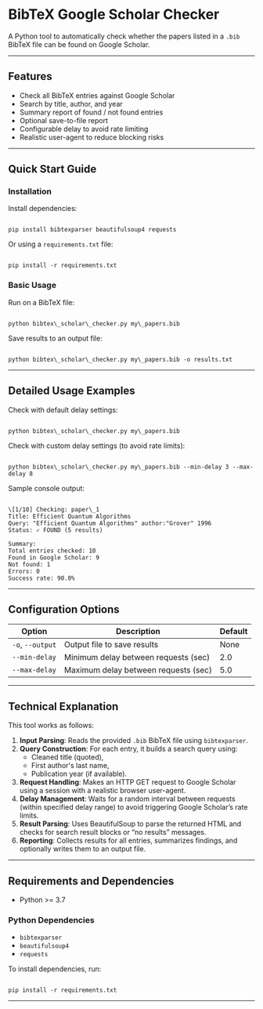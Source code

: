 # BibTeX Google Scholar Checker

A Python tool to automatically check whether the papers listed in a `.bib` BibTeX file can be found on Google Scholar.

---

## Features

- Check all BibTeX entries against Google Scholar
- Search by title, author, and year
- Summary report of found / not found entries
- Optional save-to-file report
- Configurable delay to avoid rate limiting
- Realistic user-agent to reduce blocking risks

---

## Quick Start Guide

### Installation

Install dependencies:

```

pip install bibtexparser beautifulsoup4 requests

```

Or using a `requirements.txt` file:

```

pip install -r requirements.txt

```

### Basic Usage

Run on a BibTeX file:

```

python bibtex\_scholar\_checker.py my\_papers.bib

```

Save results to an output file:

```

python bibtex\_scholar\_checker.py my\_papers.bib -o results.txt

```

---

## Detailed Usage Examples

Check with default delay settings:

```

python bibtex\_scholar\_checker.py my\_papers.bib

```

Check with custom delay settings (to avoid rate limits):

```

python bibtex\_scholar\_checker.py my\_papers.bib --min-delay 3 --max-delay 8

```

Sample console output:

```

\[1/10] Checking: paper\_1
Title: Efficient Quantum Algorithms
Query: "Efficient Quantum Algorithms" author:"Grover" 1996
Status: ✓ FOUND (5 results)

Summary:
Total entries checked: 10
Found in Google Scholar: 9
Not found: 1
Errors: 0
Success rate: 90.0%

```

---

## Configuration Options

| Option            | Description                               | Default  |
|-------------------|-----------------------------------------|----------|
| `-o`, `--output` | Output file to save results             | None     |
| `--min-delay`    | Minimum delay between requests (sec)    | 2.0      |
| `--max-delay`    | Maximum delay between requests (sec)    | 5.0      |

---

## Technical Explanation

This tool works as follows:

1. **Input Parsing**: Reads the provided `.bib` BibTeX file using `bibtexparser`.
2. **Query Construction**: For each entry, it builds a search query using:
   - Cleaned title (quoted),
   - First author's last name,
   - Publication year (if available).
3. **Request Handling**: Makes an HTTP GET request to Google Scholar using a session with a realistic browser user-agent.
4. **Delay Management**: Waits for a random interval between requests (within specified delay range) to avoid triggering Google Scholar’s rate limits.
5. **Result Parsing**: Uses BeautifulSoup to parse the returned HTML and checks for search result blocks or “no results” messages.
6. **Reporting**: Collects results for all entries, summarizes findings, and optionally writes them to an output file.

---

## Requirements and Dependencies

- Python >= 3.7

### Python Dependencies

- `bibtexparser`
- `beautifulsoup4`
- `requests`

To install dependencies, run:

```

pip install -r requirements.txt

```

---

